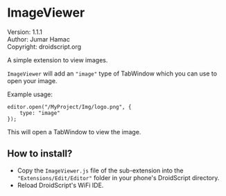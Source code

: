 # ImageViewer

Version: 1.1.1<br>
Author: Jumar Hamac<br>
Copyright: droidscript.org

A simple extension to view images.

`ImageViewer` will add an `"image"` type of TabWindow which you can use to open your image.

Example usage:

```
editor.open("/MyProject/Img/logo.png", {
	type: "image"
});
```

This will open a TabWindow to view the image.

## How to install?

- Copy the `ImageViewer.js` file of the sub-extension into the `"Extensions/Edit/Editor"` folder in your phone's DroidScript directory.
- Reload DroidScript's WiFi IDE.